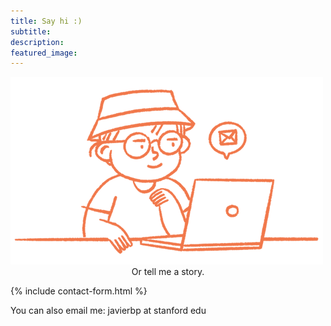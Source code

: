 ```yaml
---
title: Say hi :)
subtitle: 
description:
featured_image:
---
```


<img src="/images/BioBlancoContacto72.png">

<center>Or tell me a story.</center>

{% include contact-form.html %}

You can also email me: javierbp at stanford edu

